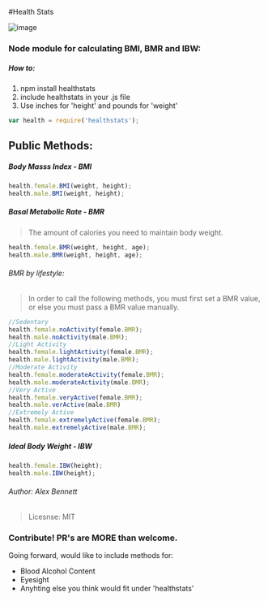 #Health Stats 

![image](https://img.shields.io/badge/healthstats-is%20awesome-ff69b4.svg)

### Node module for calculating BMI, BMR and IBW:

##### How to:
1. npm install healthstats
2. include healthstats in your .js file
3. Use inches for 'height' and pounds for 'weight'
 
```javascript
var health = require('healthstats');
```
## Public Methods:

##### Body Masss Index - BMI
```javascript
health.female.BMI(weight, height);
health.male.BMI(weight, height);
```
##### Basal Metabolic Rate - BMR
>The amount of calories you need to
maintain body weight.
```javascript
health.female.BMR(weight, height, age);
health.male.BMR(weight, height, age);
```

###### BMR by lifestyle:

> In order to call the following methods, you must first set a BMR value, or else you must pass a BMR value manually.
``` javascript
//Sedentary 
health.female.noActivity(female.BMR);
health.male.noActivity(male.BMR);
//Light Activity 
health.female.lightActivity(female.BMR);
health.male.lightActivity(male.BMR);
//Moderate Activity 
health.female.moderateActivity(female.BMR);
health.male.moderateActivity(male.BMR);
//Very Active
health.female.veryActive(female.BMR);
health.male.verActive(male.BMR)
//Extremely Active
health.female.extremelyActive(female.BMR);
health.male.extremelyActive(male.BMR);
```

##### Ideal Body Weight - IBW
```javascript
health.female.IBW(height);
health.male.IBW(height);
```

###### Author: Alex Bennett
> Licesnse: MIT

### Contribute! PR's are MORE than welcome.
Going forward,  would like to include methods for:
- Blood Alcohol Content
- Eyesight
- Anyhting else you think would fit under 'healthstats'



